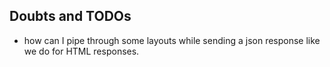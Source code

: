 ## Doubts and TODOs

- how can I pipe through some layouts while sending a json response like we do for HTML responses.
